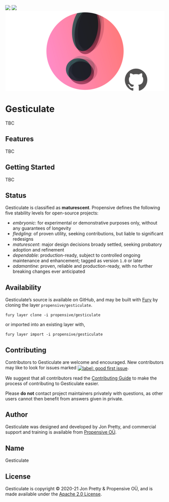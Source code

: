 [<img src="https://img.shields.io/discord/633198088311537684?color=8899f7&label=DISCORD&style=for-the-badge" height="24">](https://discord.gg/v7CjtbnwDq)
[<img src="https://vent.dev/badge/propensive/gesticulate" height="24">](https://vent.dev/)
<img src="/doc/images/github.png" valign="middle">

# Gesticulate

TBC

## Features

TBC


## Getting Started

TBC


## Status

Gesticulate is classified as __maturescent__. Propensive defines the following five stability levels for open-source projects:

- _embryonic_: for experimental or demonstrative purposes only, without any guarantees of longevity
- _fledgling_: of proven utility, seeking contributions, but liable to significant redesigns
- _maturescent_: major design decisions broady settled, seeking probatory adoption and refinement
- _dependable_: production-ready, subject to controlled ongoing maintenance and enhancement; tagged as version `1.0` or later
- _adamantine_: proven, reliable and production-ready, with no further breaking changes ever anticipated

## Availability

Gesticulate&rsquo;s source is available on GitHub, and may be built with [Fury](https://github.com/propensive/fury) by
cloning the layer `propensive/gesticulate`.
```
fury layer clone -i propensive/gesticulate
```
or imported into an existing layer with,
```
fury layer import -i propensive/gesticulate
```

## Contributing

Contributors to Gesticulate are welcome and encouraged. New contributors may like to look for issues marked
<a href="https://github.com/propensive/gesticulate/labels/good%20first%20issue"><img alt="label: good first issue"
src="https://img.shields.io/badge/-good%20first%20issue-67b6d0.svg" valign="middle"></a>.

We suggest that all contributors read the [Contributing Guide](/contributing.md) to make the process of
contributing to Gesticulate easier.

Please __do not__ contact project maintainers privately with questions, as other users cannot then benefit from
answers given in private.

## Author

Gesticulate was designed and developed by Jon Pretty, and commercial support and training is available from
[Propensive O&Uuml;](https://propensive.com/).



## Name

Gesticulate

## License

Gesticulate is copyright &copy; 2020-21 Jon Pretty & Propensive O&Uuml;, and is made available under the
[Apache 2.0 License](/license.md).
